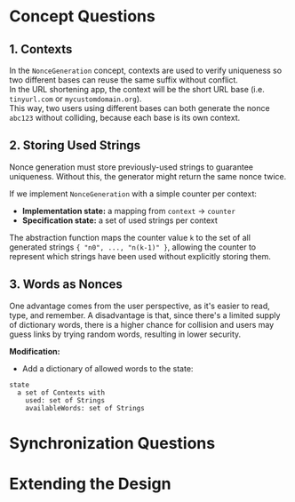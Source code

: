 # Concept Questions

## 1. Contexts  
In the `NonceGeneration` concept, contexts are used to verify uniqueness so two different bases can reuse the same suffix without conflict.  
In the URL shortening app, the context will be the short URL base (i.e. `tinyurl.com` or `mycustomdomain.org`).  
This way, two users using different bases can both generate the nonce `abc123` without colliding, because each base is its own context.  

## 2. Storing Used Strings  
Nonce generation must store previously-used strings to guarantee uniqueness. Without this, the generator might return the same nonce twice.  

If we implement `NonceGeneration` with a simple counter per context:  

- **Implementation state:** a mapping from `context` → `counter` 
- **Specification state:** a set of used strings per context 

The abstraction function maps the counter value `k` to the set of all generated strings `{ "n0", ..., "n(k-1)" }`, allowing the counter 
to represent which strings have been used without explicitly storing them.  

## 3. Words as Nonces  
One advantage comes from the user perspective, as it's easier to read, type, and remember.
A disadvantage is that, since there's a limited supply of dictionary words, there is a higher chance for collision and users may guess
links by trying random words, resulting in lower security.

**Modification:**  
- Add a dictionary of allowed words to the state:  

```
state
  a set of Contexts with
    used: set of Strings
    availableWords: set of Strings
```

# Synchronization Questions

# Extending the Design
